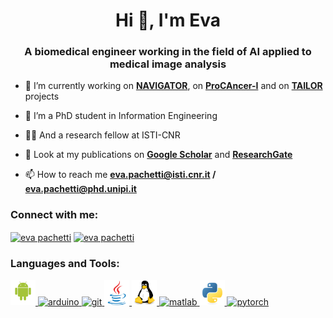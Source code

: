 <h1 align="center">Hi 👋, I'm Eva</h1>
<h3 align="center">A biomedical engineer working in the field of AI applied to medical image analysis</h3>

- 🔭 I’m currently working on **[NAVIGATOR](http://navigator.med.unipi.it/)**, on **[ProCAncer-I](https://www.procancer-i.eu/)** and on **[TAILOR](https://tailor-network.eu/)** projects

- 🌱 I’m a PhD student in Information Engineering

- 👩‍🔬 And a research fellow at ISTI-CNR

- 📄 Look at my publications on **[Google Scholar](https://scholar.google.com/citations?user=1e8A5YIAAAAJ&hl=it)** and **[ResearchGate](https://www.researchgate.net/profile/Eva-Pachetti)**

- 📫 How to reach me **eva.pachetti@isti.cnr.it / eva.pachetti@phd.unipi.it**


<h3 align="left">Connect with me:</h3>
<p align="left">
<a href="https://twitter.com/Eva22369671" target="blank"><img align="center" src="https://raw.githubusercontent.com/rahuldkjain/github-profile-readme-generator/master/src/images/icons/Social/twitter.svg" alt="eva pachetti" height="30" width="40" /></a>
<a href="https://www.linkedin.com/in/eva-pachetti/" target="blank"><img align="center" src="https://raw.githubusercontent.com/rahuldkjain/github-profile-readme-generator/master/src/images/icons/Social/linked-in-alt.svg" alt="eva pachetti" height="30" width="40" /></a>
</p>

<h3 align="left">Languages and Tools:</h3>
<p align="left"> <a href="https://developer.android.com" target="_blank" rel="noreferrer"> <img src="https://raw.githubusercontent.com/devicons/devicon/master/icons/android/android-original-wordmark.svg" alt="android" width="40" height="40"/> </a> <a href="https://www.arduino.cc/" target="_blank" rel="noreferrer"> <img src="https://cdn.worldvectorlogo.com/logos/arduino-1.svg" alt="arduino" width="40" height="40"/> </a> <a href="https://git-scm.com/" target="_blank" rel="noreferrer"> <img src="https://www.vectorlogo.zone/logos/git-scm/git-scm-icon.svg" alt="git" width="40" height="40"/> </a> <a href="https://www.java.com" target="_blank" rel="noreferrer"> <img src="https://raw.githubusercontent.com/devicons/devicon/master/icons/java/java-original.svg" alt="java" width="40" height="40"/> </a> <a href="https://www.linux.org/" target="_blank" rel="noreferrer"> <img src="https://raw.githubusercontent.com/devicons/devicon/master/icons/linux/linux-original.svg" alt="linux" width="40" height="40"/> </a> <a href="https://www.mathworks.com/" target="_blank" rel="noreferrer"> <img src="https://upload.wikimedia.org/wikipedia/commons/2/21/Matlab_Logo.png" alt="matlab" width="40" height="40"/> </a> <a href="https://www.python.org" target="_blank" rel="noreferrer"> <img src="https://raw.githubusercontent.com/devicons/devicon/master/icons/python/python-original.svg" alt="python" width="40" height="40"/> </a> <a href="https://pytorch.org/" target="_blank" rel="noreferrer"> <img src="https://www.vectorlogo.zone/logos/pytorch/pytorch-icon.svg" alt="pytorch" width="40" height="40"/> </a> </p>

